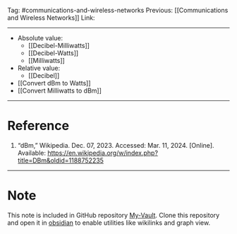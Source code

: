 Tag: #communications-and-wireless-networks 
Previous: [[Communications and Wireless Networks]]
Link: 

---

- Absolute value:
	- [[Decibel-Milliwatts]]
	- [[Decibel-Watts]]
	- [[Milliwatts]]
- Relative value:
	- [[Decibel]]
- [[Convert dBm to Watts]]
- [[Convert Milliwatts to dBm]]

---

# Reference

1. “dBm,” Wikipedia. Dec. 07, 2023. Accessed: Mar. 11, 2024. [Online]. Available: https://en.wikipedia.org/w/index.php?title=DBm&oldid=1188752235

---

# Note

This note is included in GitHub repository [My-Vault](https://github.com/LittleD3092/My-Vault.git). Clone this repository and open it in [obsidian](https://obsidian.md/) to enable utilities like wikilinks and graph view.